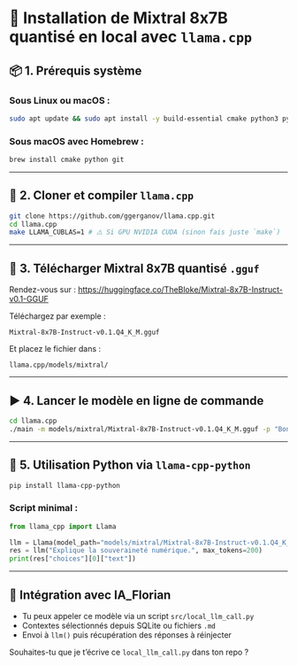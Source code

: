 # 🚀 Installation de Mixtral 8x7B quantisé en local avec `llama.cpp`

## 📦 1. Prérequis système

### Sous Linux ou macOS :
```bash
sudo apt update && sudo apt install -y build-essential cmake python3 python3-pip git
```

### Sous macOS avec Homebrew :
```bash
brew install cmake python git
```

---

## 🧰 2. Cloner et compiler `llama.cpp`

```bash
git clone https://github.com/ggerganov/llama.cpp.git
cd llama.cpp
make LLAMA_CUBLAS=1 # ⚠️ Si GPU NVIDIA CUDA (sinon fais juste `make`)
```

---

## 💾 3. Télécharger Mixtral 8x7B quantisé `.gguf`

Rendez-vous sur : https://huggingface.co/TheBloke/Mixtral-8x7B-Instruct-v0.1-GGUF

Téléchargez par exemple :
```
Mixtral-8x7B-Instruct-v0.1.Q4_K_M.gguf
```
Et placez le fichier dans :
```
llama.cpp/models/mixtral/
```

---

## ▶️ 4. Lancer le modèle en ligne de commande

```bash
cd llama.cpp
./main -m models/mixtral/Mixtral-8x7B-Instruct-v0.1.Q4_K_M.gguf -p "Bonjour, que peux-tu faire pour moi ?" -n 300
```

---

## 🔌 5. Utilisation Python via `llama-cpp-python`

```bash
pip install llama-cpp-python
```

### Script minimal :
```python
from llama_cpp import Llama

llm = Llama(model_path="models/mixtral/Mixtral-8x7B-Instruct-v0.1.Q4_K_M.gguf")
res = llm("Explique la souveraineté numérique.", max_tokens=200)
print(res["choices"][0]["text"])
```

---

## 🧠 Intégration avec IA_Florian
- Tu peux appeler ce modèle via un script `src/local_llm_call.py`
- Contextes sélectionnés depuis SQLite ou fichiers `.md`
- Envoi à `llm()` puis récupération des réponses à réinjecter

Souhaites-tu que je t’écrive ce `local_llm_call.py` dans ton repo ?

